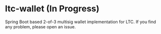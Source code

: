 # ltc-wallet (In Progress)
Spring Boot based 2-of-3 multisig wallet implementation for LTC. If you find any problem, please open an issue.
